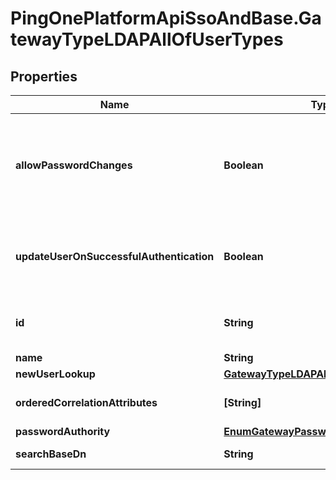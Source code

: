 # PingOnePlatformApiSsoAndBase.GatewayTypeLDAPAllOfUserTypes

## Properties

Name | Type | Description | Notes
------------ | ------------- | ------------- | -------------
**allowPasswordChanges** | **Boolean** | Defaults to false if this property isn&#39;t specified in the request. If false, the user cannot change the password in the remote LDAP directory. In this case, operations for forgotten passwords or resetting of passwords are not available to a user referencing this gateway. | [optional] 
**updateUserOnSuccessfulAuthentication** | **Boolean** | If set to true, when users sign on through an LDAP Gateway client, user attributes are updated based on responses from the LDAP server. Defaults to false if this property isn&#39;t specified in the request. | [optional] 
**id** | **String** | The UUID of the user type. This correlates to the password.external.gateway.userType.id User property. | [optional] 
**name** | **String** | The name of the user type. | 
**newUserLookup** | [**GatewayTypeLDAPAllOfNewUserLookup**](GatewayTypeLDAPAllOfNewUserLookup.md) |  | [optional] 
**orderedCorrelationAttributes** | **[String]** | A map of key/value entries used to persist the external LDAP directory attributes. | 
**passwordAuthority** | [**EnumGatewayPasswordAuthority**](EnumGatewayPasswordAuthority.md) |  | 
**searchBaseDn** | **String** | The LDAP base domain name (DN) for this user type. | 


